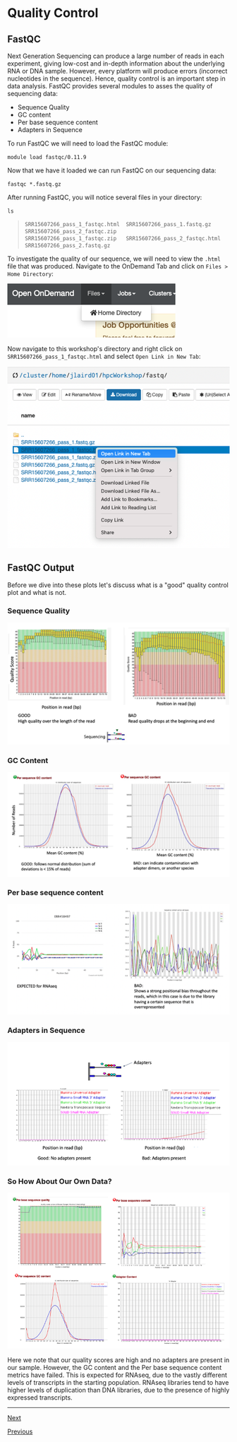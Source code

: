# Quality Control

## FastQC

Next Generation Sequencing can produce a large number of reads in each experiment, giving low-cost and in-depth information about the underlying RNA or DNA sample. However, every platform will produce errors (incorrect nucleotides in the sequence). Hence, quality control is an important step in data analysis. FastQC provides several modules to asses the quality of sequencing data:

- Sequence Quality
- GC content
- Per base sequence content
- Adapters in Sequence

To run FastQC we will need to load the FastQC module:

```
module load fastqc/0.11.9
```

Now that we have it loaded we can run FastQC on our sequencing data:

```
fastqc *.fastq.gz
```

After running FastQC, you will notice several files in your directory:

```
ls
```
> ```
> SRR15607266_pass_1_fastqc.html  SRR15607266_pass_1.fastq.gz     SRR15607266_pass_2_fastqc.zip
> SRR15607266_pass_1_fastqc.zip   SRR15607266_pass_2_fastqc.html  SRR15607266_pass_2.fastq.gz
> ```

To investigate the quality of our sequence, we will need to view the `.html` file that was produced. Navigate to the OnDemand Tab and click on `Files > Home Directory`:

![](../images/files_home.png)

Now navigate to this workshop's directory and right click on `SRR15607266_pass_1_fastqc.html` and select `Open Link in New Tab`:

![](../images/fastqc_html.png)

## FastQC Output

Before we dive into these plots let's discuss what is a "good" quality control plot and what is not. 

### Sequence Quality

![](../images/seq_qual_hist.png)

### GC Content

![](../images/gc.png)

### Per base sequence content

![](../images/per_base_seq.png)

### Adapters in Sequence

![](../images/adpaters_seq.png)

### So How About Our Own Data?

![](../images/sars_fastqc.png)

Here we note that our quality scores are high and no adapters are present in our sample. However, the GC content and the Per base sequence content metrics have failed. This is expected for RNAseq, due to the vastly different levels of transcripts in the starting population. RNAseq libraries tend to have higher levels of duplication than DNA libraries, due to the presence of highly expressed transcripts.

_________________________________________________________________________________________________________________________________________________________

[Next](lesson5.md)

[Previous](lesson3.md)

